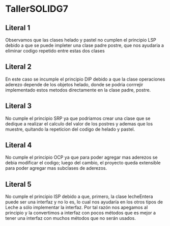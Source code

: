 # TallerSOLIDG7

## Literal 1 
Observamos que las clases helado y pastel no cumplen el principio LSP debido a que se puede impleter una clase padre postre, que nos ayudaria a eliminar codigo repetido entre estas dos clases

## Literal 2
En este caso se incumple el principio DIP debido a que la clase operaciones aderezo depende de los objetos helado, donde se podria corrrejir implementado estos metodos directamente en la clase padre, postre.

## Literal 3
No cumple el principio SRP ya que podriamos crear una clase que se dedique a realizar el calculo del valor de los postres y ademas que los muestre, quitando la repeticion del codigo de helado y pastel.

## Literal 4
No cumple el principio OCP ya que para poder agregar mas aderezos se debia modificar el codigo; luego del cambio, el proyecto queda extensible para poder agregar mas subclases de aderezos.

## Literal 5
No cumple el principio ISP debido a que, primero, la clase lecheEntera puede ser una interfaz y no lo es, lo cual nos ayudaría en los otros tipos de Leche a sólo implementar la interfaz. Por tal razón nos apegamos al principio y la convertimos a interfaz con pocos métodos que es mejor a tener una interfaz con muchos métodos que no serán usados.
